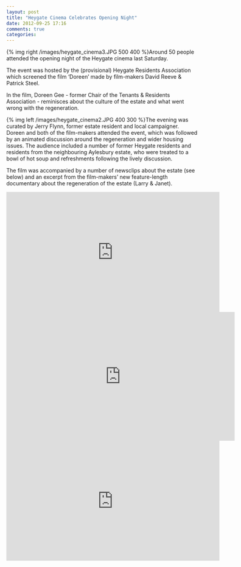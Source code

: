 ```yaml
---
layout: post
title: "Heygate Cinema Celebrates Opening Night"
date: 2012-09-25 17:16
comments: true
categories: 
---
```


{% img right /images/heygate_cinema3.JPG 500 400 %}Around 50 people attended the opening night of the Heygate cinema last Saturday. 

The event was hosted by the (provisional) Heygate Residents Association which screened the film ‘Doreen’ made by film-makers David Reeve & Patrick Steel.

In the film, Doreen Gee - former Chair of the Tenants & Residents Association - reminisces about the culture of the estate and what went wrong with the regeneration.

{% img left /images/heygate_cinema2.JPG 400 300 %}The evening was curated by Jerry Flynn, former estate resident and local campaigner. Doreen and both of the film-makers attended the event, which was followed by an animated discussion around the regeneration and wider housing issues. The audience included a number of former Heygate residents and residents from the neighbouring Aylesbury estate, who were treated to a bowl of hot soup and refreshments following the lively discussion. 

The film was accompanied by a number of newsclips about the estate (see below) and an excerpt from the film-makers’ new feature-length documentary about the regeneration of the estate (Larry & Janet). 

<iframe width="560" height="315" src="http://www.youtube.com/embed/BAT6TFRmZUo" frameborder="0" allowfullscreen></iframe>

<iframe src="http://player.vimeo.com/video/39445847" width="600" height="338" frameborder="0" webkitAllowFullScreen mozallowfullscreen allowFullScreen></iframe>

<iframe width="560" height="315" src="http://www.youtube.com/embed/mfrHnAIlGtg" frameborder="0" allowfullscreen></iframe>
